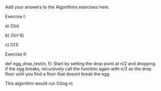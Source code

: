 Add your answers to the Algorithms exercises here.

Exercise I:

a) O(n)

b) O(n^4)

c) O(1)

Exercise II:

def egg_drop_test(n, f):
    Start by setting the drop point at n/2 and dropping. 
    if the egg breaks, recursively call the function again with n/2 as the drop floor
    until you find a floor that doesnt break the egg
    
This algorithm would run O(log n)    
